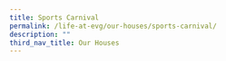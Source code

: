 ```yaml
---
title: Sports Carnival
permalink: /life-at-evg/our-houses/sports-carnival/
description: ""
third_nav_title: Our Houses
---
```

